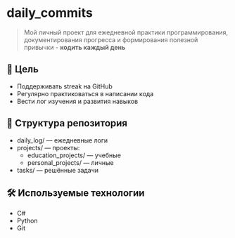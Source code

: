# daily_commits

> Мой личный проект для ежедневной практики программирования, документирования прогресса и формирования полезной привычки - **кодить каждый день**

## 🎯 Цель
- Поддерживать streak на GitHub
- Регулярно практиковаться в написании кода
- Вести лог изучения и развития навыков

## 📂 Структура репозитория
- daily_log/ — ежедневные логи
- projects/ — проекты:
  - education_projects/ — учебные
  - personal_projects/ — личные
- tasks/ — решённые задачи

## 🛠️ Используемые технологии
- C#
- Python
- Git
